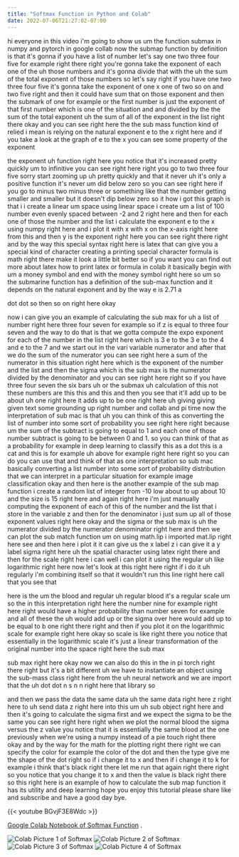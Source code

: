 ```yaml
---
title: "Softmax Function in Python and Colab"
date: 2022-07-06T21:27:02-07:00
---
```


hi everyone in this video i'm going to show us um the function submax in numpy and pytorch in google collab now the submap function by definition is that it's gonna if you have a list of number let's say one two three four five for example right there right you're gonna take the exponent of each one of the uh those numbers and it's gonna divide that with the uh the sum of the total exponent of those numbers so let's say right if you have one two three four five it's gonna take the exponent of one x one of two so on and two five right and then it could have sum that on those exponent and then the submark of one for example or the first number is just the exponent of that first number which is one of the situation and and divided by the the sum of the total exponent uh the sum of all of the exponent in the list right there okay and you can see right here the the sub mass function kind of relied i mean is relying on the natural exponent e to the x right here and if you take a look at the graph of e to the x you can see some property of the exponent

the exponent uh function right here you notice that it's increased pretty quickly um to infinitive you can see right here right you go to two three four five sorry start zooming up uh pretty quickly and that it never uh it's only a positive function it's never um did below zero so you can see right here if you go to minus two minus three or something like that the number getting smaller and smaller but it doesn't dip below zero so it how i got this graph is that i i create a linear um space using linear space i create um a list of 100 number even evenly spaced between -2 and 2 right here and then for each one of those the number and the list i calculate the exponent e to the x using numpy right here and i plot it with x with x on the x-axis right here from this and then y is the exponent right here you can see right there right and by the way this special syntax right here is latex that can give you a special kind of character creating a printing special character formula is math right there make it look a little bit better so if you want you can find out more about latex how to print latex or formula in colab it basically begin with um a money symbol and end with the money symbol right here so um so the submarine function has a definition of the sub-max function and it depends on the natural exponent and by the way e is 2.71 a

dot dot so then so on right here okay

now i can give you an example of calculating the sub max for uh a list of number right here three four seven for example so if z is equal to three four seven and the way to do that is that we gotta compute the expo exponent for each of the number in the list right here which is 3 e to the 3 e to the 4 and e to the 7 and we start out in the vari variable numerator and after that we do the sum of the numerator you can see right here a sum of the numerator in this situation right here which is the exponent of the number and the list and then the sigma which is the sub max is the numerator divided by the denominator and you can see right here right so if you have three four seven the six bars uh or the submax uh calculation of this not these numbers are this this and this and then you see that it'll add up to be about uh one right here it adds up to be one right here uh giving giving given text some grounding up right number and collab and pi time now the interpretation of sub mac is that uh you can think of this as converting the list of number into some sort of probability you see right here right because um the sum of the subtract is going to equal to 1 and each one of those number subtract is going to be between 0 and 1. so you can think of that as a probability for example in deep learning to classify this as a dot this is a cat and this is for example uh above for example right here right so you can do you can use that and think of that as one interpretation so sub mac basically converting a list number into some sort of probability distribution that we can interpret in a particular situation for example image classification okay and then here is the another example of the sub map function i create a random list of integer from -10 low about to up about 10 and the size is 15 right here and again right here i'm just manually computing the exponent of each of this of the number and the list that i store in the variable z and then for the denominator i just sum up all of those exponent values right here okay and the sigma or the sub max is uh the numerator divided by the numerator denominator right here and then we can plot the sub match function um on using math.lip i imported mat.lip right here see and then here i plot it it can give us the x label z i can give it a y label sigma right here uh the spatial character using latex right there and then for the scale right here i can well i can plot it using the regular uh like logarithmic right here now let's look at this right here right if i do it uh regularly i'm combining itself so that it wouldn't run this line right here call that you see that

here is the um the blood and regular uh regular blood it's a regular scale um so the in this interpretation right here the number nine for example right here right would have a higher probability than number seven for example and all of these the uh would add up or the sigma over here would add up to be equal to b one right there right and then if you plot it on the logarithmic scale for example right here okay so scale is like right there you notice that essentially in the logarithmic scale it's just a linear transformation of the original number into the space right here the sub max

sub max right here okay now we can also do this in the in pi torch right there right but it's a bit different uh we have to instantiate an object using the sub-mass class right here from the uh neural network and we are import that the uh dot dot n s n n right here that library so

and then we pass the data the same data uh the same data right here z right here to uh send data z right here into this um uh sub object right here and then it's going to calculate the sigma first and we expect the sigma to be the same you can see right here right when we plot the normal blood the sigma versus the z value you notice that it is essentially the same blood at the one previously when we're using a numpy instead of a pie touch right there okay and by the way for the math for the plotting right there right we can specify the color for example the color of the dot and then the type give me the shape of the dot right so if i change it to x and then if i change it to k for example i think that's black right there let me run that again right there right so you notice that you change it to x and then the value is black right there so this right here is an example of how to calculate the sub map function it has its utility and deep learning hope you enjoy this tutorial please share like 
and subscribe and have a good day bye.

{{< youtube BGvjF3E8Wdc >}} 


[Google Colab Notebook of Softmax Function](https://colab.research.google.com/drive/1gcSzeQJy46ox5z46ZjdzGAwTtnS2RrxW?usp=sharing) . 


![Colab Picture 1 of Softmax](/img/softmax-01.jpg)
![Colab Picture 2 of Softmax](/img/softmax-02.jpg)
![Colab Picture 3 of Softmax](/img/softmax-03.jpg)
![Colab Picture 4 of Softmax](/img/softmax-04.jpg)




